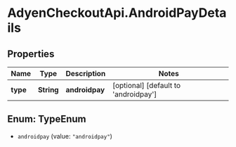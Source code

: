# AdyenCheckoutApi.AndroidPayDetails

## Properties

Name | Type | Description | Notes
------------ | ------------- | ------------- | -------------
**type** | **String** | **androidpay** | [optional] [default to &#39;androidpay&#39;]



## Enum: TypeEnum


* `androidpay` (value: `"androidpay"`)




